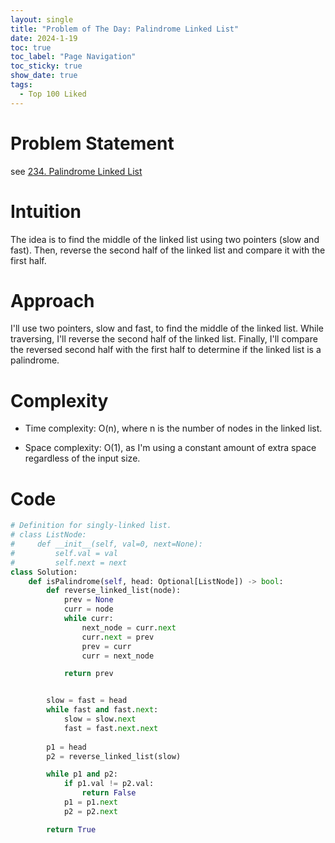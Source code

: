```yaml
---
layout: single
title: "Problem of The Day: Palindrome Linked List"
date: 2024-1-19
toc: true
toc_label: "Page Navigation"
toc_sticky: true
show_date: true
tags:
  - Top 100 Liked
---
```

# Problem Statement
see [234. Palindrome Linked List](https://leetcode.com/problems/palindrome-linked-list/description/?envType=study-plan-v2&envId=top-100-liked)

# Intuition
The idea is to find the middle of the linked list using two pointers (slow and fast). Then, reverse the second half of the linked list and compare it with the first half.

# Approach
I'll use two pointers, slow and fast, to find the middle of the linked list. While traversing, I'll reverse the second half of the linked list. Finally, I'll compare the reversed second half with the first half to determine if the linked list is a palindrome.

# Complexity
- Time complexity:
O(n), where n is the number of nodes in the linked list.

- Space complexity:
O(1), as I'm using a constant amount of extra space regardless of the input size.

# Code
```python
# Definition for singly-linked list.
# class ListNode:
#     def __init__(self, val=0, next=None):
#         self.val = val
#         self.next = next
class Solution:
    def isPalindrome(self, head: Optional[ListNode]) -> bool:
        def reverse_linked_list(node):
            prev = None
            curr = node
            while curr:
                next_node = curr.next
                curr.next = prev
                prev = curr
                curr = next_node

            return prev


        slow = fast = head
        while fast and fast.next:
            slow = slow.next
            fast = fast.next.next
        
        p1 = head
        p2 = reverse_linked_list(slow)

        while p1 and p2:
            if p1.val != p2.val:
                return False
            p1 = p1.next
            p2 = p2.next

        return True
```
